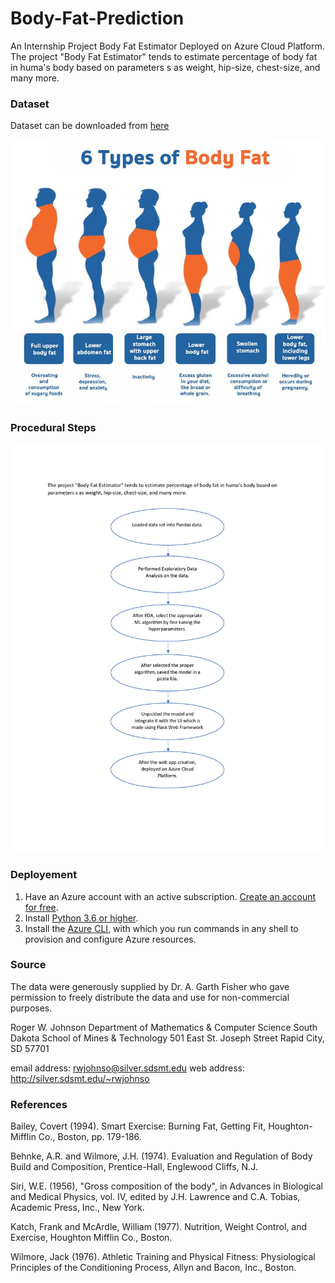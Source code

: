 # Body-Fat-Prediction
An Internship Project Body Fat Estimator Deployed on Azure Cloud Platform.
The project "Body Fat Estimator" tends to estimate percentage of body fat in huma's body based on parameters s as weight, hip-size, chest-size, and many more.

### Dataset
Dataset can be downloaded from [here](https://www.kaggle.com/fedesoriano/body-fat-prediction-dataset)

![This is an image](https://github.com/alamtariq143/Body-Fat-Prediction/blob/main/6-types-of-body-fat.jpg)

### Procedural Steps
![This is an image](https://github.com/alamtariq143/Body-Fat-Prediction/blob/main/Steps.jpg)

### Deployement
<ol>
<li>Have an Azure account with an active subscription. <a href="https://azure.microsoft.com/free/?ref=microsoft.com&amp;utm_source=microsoft.com&amp;utm_medium=docs&amp;utm_campaign=visualstudio" data-linktype="external">Create an account for free</a>.</li>
<li>Install <a href="https://www.python.org/downloads/" target="_blank" data-linktype="external">Python 3.6 or higher</a>.</li>
<li>Install the <a href="/en-us/cli/azure/install-azure-cli" target="_blank" data-linktype="absolute-path">Azure CLI</a>, with which you run commands in any shell to provision and configure Azure resources.</li>
</ol>



### Source
The data were generously supplied by Dr. A. Garth Fisher who gave permission to freely distribute the data and use for non-commercial purposes.

Roger W. Johnson
Department of Mathematics & Computer Science
South Dakota School of Mines & Technology
501 East St. Joseph Street
Rapid City, SD 57701

email address: rwjohnso@silver.sdsmt.edu
web address: http://silver.sdsmt.edu/~rwjohnso

### References
Bailey, Covert (1994). Smart Exercise: Burning Fat, Getting Fit, Houghton-Mifflin Co., Boston, pp. 179-186.

Behnke, A.R. and Wilmore, J.H. (1974). Evaluation and Regulation of Body Build and Composition, Prentice-Hall, Englewood Cliffs, N.J.

Siri, W.E. (1956), "Gross composition of the body", in Advances in Biological and Medical Physics, vol. IV, edited by J.H. Lawrence and C.A. Tobias, Academic Press, Inc., New York.

Katch, Frank and McArdle, William (1977). Nutrition, Weight Control, and Exercise, Houghton Mifflin Co., Boston.

Wilmore, Jack (1976). Athletic Training and Physical Fitness: Physiological Principles of the Conditioning Process, Allyn and Bacon, Inc., Boston.
